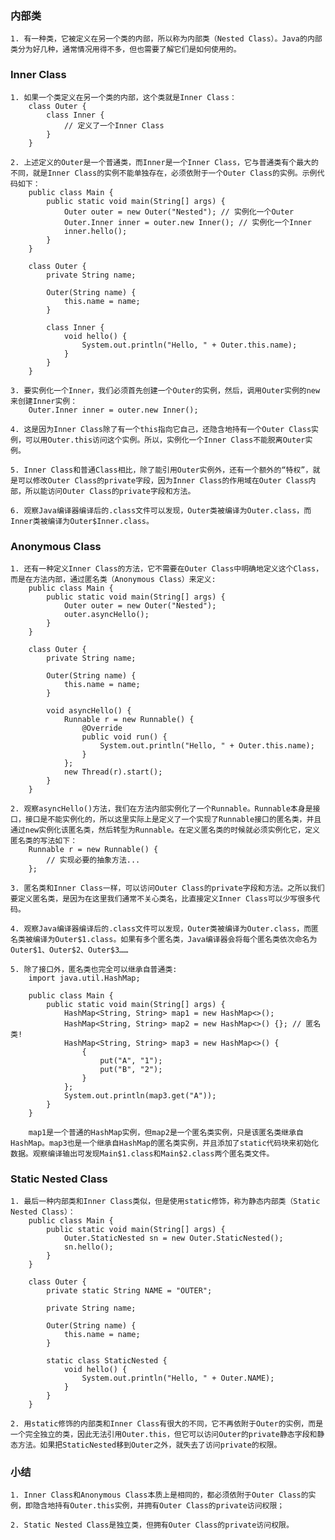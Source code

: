 
### 内部类
	1. 有一种类，它被定义在另一个类的内部，所以称为内部类（Nested Class）。Java的内部类分为好几种，通常情况用得不多，但也需要了解它们是如何使用的。

### Inner Class
	1. 如果一个类定义在另一个类的内部，这个类就是Inner Class：
		class Outer {
			class Inner {
				// 定义了一个Inner Class
			}
		}

	2. 上述定义的Outer是一个普通类，而Inner是一个Inner Class，它与普通类有个最大的不同，就是Inner Class的实例不能单独存在，必须依附于一个Outer Class的实例。示例代码如下：
		public class Main {
			public static void main(String[] args) {
				Outer outer = new Outer("Nested"); // 实例化一个Outer
				Outer.Inner inner = outer.new Inner(); // 实例化一个Inner
				inner.hello();
			}
		}

		class Outer {
			private String name;

			Outer(String name) {
				this.name = name;
			}

			class Inner {
				void hello() {
					System.out.println("Hello, " + Outer.this.name);
				}
			}
		}

	3. 要实例化一个Inner，我们必须首先创建一个Outer的实例，然后，调用Outer实例的new来创建Inner实例：
		Outer.Inner inner = outer.new Inner();

	4. 这是因为Inner Class除了有一个this指向它自己，还隐含地持有一个Outer Class实例，可以用Outer.this访问这个实例。所以，实例化一个Inner Class不能脱离Outer实例。

	5. Inner Class和普通Class相比，除了能引用Outer实例外，还有一个额外的“特权”，就是可以修改Outer Class的private字段，因为Inner Class的作用域在Outer Class内部，所以能访问Outer Class的private字段和方法。

	6. 观察Java编译器编译后的.class文件可以发现，Outer类被编译为Outer.class，而Inner类被编译为Outer$Inner.class。

### Anonymous Class
	1. 还有一种定义Inner Class的方法，它不需要在Outer Class中明确地定义这个Class，而是在方法内部，通过匿名类（Anonymous Class）来定义:
		public class Main {
			public static void main(String[] args) {
				Outer outer = new Outer("Nested");
				outer.asyncHello();
			}
		}

		class Outer {
			private String name;

			Outer(String name) {
				this.name = name;
			}

			void asyncHello() {
				Runnable r = new Runnable() {
					@Override
					public void run() {
						System.out.println("Hello, " + Outer.this.name);
					}
				};
				new Thread(r).start();
			}
		}

	2. 观察asyncHello()方法，我们在方法内部实例化了一个Runnable。Runnable本身是接口，接口是不能实例化的，所以这里实际上是定义了一个实现了Runnable接口的匿名类，并且通过new实例化该匿名类，然后转型为Runnable。在定义匿名类的时候就必须实例化它，定义匿名类的写法如下：
		Runnable r = new Runnable() {
			// 实现必要的抽象方法...
		};

	3. 匿名类和Inner Class一样，可以访问Outer Class的private字段和方法。之所以我们要定义匿名类，是因为在这里我们通常不关心类名，比直接定义Inner Class可以少写很多代码。

	4. 观察Java编译器编译后的.class文件可以发现，Outer类被编译为Outer.class，而匿名类被编译为Outer$1.class。如果有多个匿名类，Java编译器会将每个匿名类依次命名为Outer$1、Outer$2、Outer$3……

	5. 除了接口外，匿名类也完全可以继承自普通类:
		import java.util.HashMap;

		public class Main {
			public static void main(String[] args) {
				HashMap<String, String> map1 = new HashMap<>();
				HashMap<String, String> map2 = new HashMap<>() {}; // 匿名类!
				HashMap<String, String> map3 = new HashMap<>() {
					{
						put("A", "1");
						put("B", "2");
					}
				};
				System.out.println(map3.get("A"));
			}
		}

		map1是一个普通的HashMap实例，但map2是一个匿名类实例，只是该匿名类继承自HashMap。map3也是一个继承自HashMap的匿名类实例，并且添加了static代码块来初始化数据。观察编译输出可发现Main$1.class和Main$2.class两个匿名类文件。


### Static Nested Class
	1. 最后一种内部类和Inner Class类似，但是使用static修饰，称为静态内部类（Static Nested Class）：
		public class Main {
			public static void main(String[] args) {
				Outer.StaticNested sn = new Outer.StaticNested();
				sn.hello();
			}
		}

		class Outer {
			private static String NAME = "OUTER";

			private String name;

			Outer(String name) {
				this.name = name;
			}

			static class StaticNested {
				void hello() {
					System.out.println("Hello, " + Outer.NAME);
				}
			}
		}

	2. 用static修饰的内部类和Inner Class有很大的不同，它不再依附于Outer的实例，而是一个完全独立的类，因此无法引用Outer.this，但它可以访问Outer的private静态字段和静态方法。如果把StaticNested移到Outer之外，就失去了访问private的权限。


### 小结
	1. Inner Class和Anonymous Class本质上是相同的，都必须依附于Outer Class的实例，即隐含地持有Outer.this实例，并拥有Outer Class的private访问权限；

	2. Static Nested Class是独立类，但拥有Outer Class的private访问权限。



















